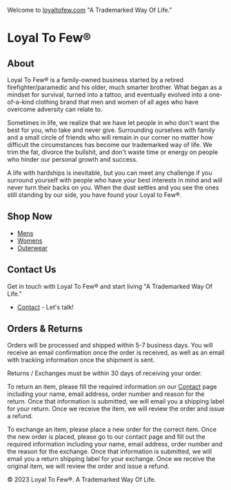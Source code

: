 Welcome to [loyaltofew.com](https://loyaltofew.com/) "A Trademarked Way Of Life."

# Loyal To Few®

## About

Loyal To Few® is a family-owned business started by a retired firefighter/paramedic and his older, much smarter brother. What began as a mindset for survival, turned into a tattoo, and eventually evolved into a one-of-a-kind clothing brand that men and women of all ages who have overcome adversity can relate to.

Sometimes in life, we realize that we have let people in who don't want the best for you, who take and never give. Surrounding ourselves with family and a small circle of friends who will remain in our corner no matter how difficult the circumstances has become our trademarked way of life. We trim the fat, divorce the bullshit, and don't waste time or energy on people who hinder our personal growth and success.

A life with hardships is inevitable, but you can meet any challenge if you surround yourself with people who have your best interests in mind and will never turn their backs on you. When the dust settles and you see the ones still standing by our side, you have found your Loyal to Few®.

## Shop Now 

- [Mens](https://www.loyaltofew.com/store/mens)
- [Womens](https://www.loyaltofew.com/store/womens)
- [Outerwear](https://www.loyaltofew.com/store/outerware)

## Contact Us

Get in touch with Loyal To Few® and start living "A Trademarked Way Of Life."

- [Contact](https://www.loyaltofew.com/contact) - Let's talk!

## Orders & Returns

Orders will be processed and shipped within 5-7 business days. You will receive an email confirmation once the order is received, as well as an email with tracking information once the shipment is sent.

Returns / Exchanges must be within 30 days of receiving your order.

To return an item, please fill the required information on our [Contact](https://www.loyaltofew.com/contact) page including your name, email address, order number and reason for the return. Once that information is submitted, we will email you a shipping label for your return. Once we receive the item, we will review the order and issue a refund.

To exchange an item, please place a new order for the correct item. Once the new order is placed, please go to our contact page and fill out the required information including your name, email address, order number and the reason for the exchange. Once that information is submitted, we will email you a return shipping label for your exchange. Once we receive the original item, we will review the order and issue a refund.

© 2023 Loyal To Few®. A Trademarked Way Of Life.
